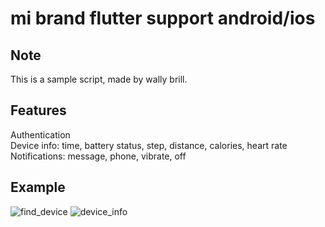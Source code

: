 # mi brand flutter support android/ios

## Note
This is a sample script, made by wally brill.

## Features
Authentication  
Device info: time, battery status, step, distance, calories, heart rate   
Notifications: message, phone, vibrate, off  

## Example
![find_device](https://user-images.githubusercontent.com/104683942/216988180-27c30760-1285-42cd-9155-73d35f9807be.png)
![device_info](https://user-images.githubusercontent.com/104683942/216988185-69f84f88-0978-40a3-ac7e-0ea11e4b3b16.png)
